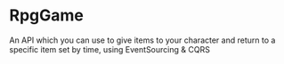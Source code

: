 # RpgGame
An API which you can use to give items to your character and return to a specific item set by time, using EventSourcing &amp; CQRS
